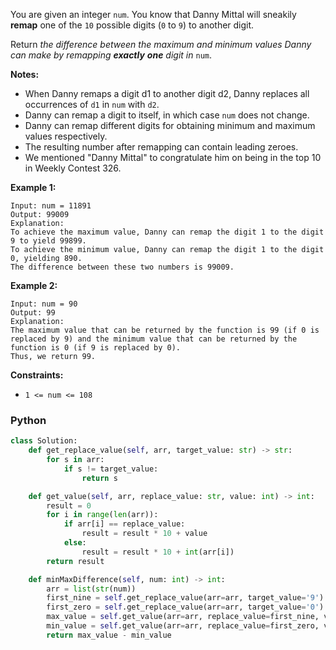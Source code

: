 You are given an integer  `num`. You know that Danny Mittal will sneakily  **remap**  one of the  `10`  possible
digits (`0`  to  `9`) to another digit.

Return  _the difference between the maximum and minimum_ _values Danny can make by remapping **exactly**  **one**
digit_ _in_ `num`.

**Notes:**

- When Danny remaps a digit d1 to another digit d2, Danny replaces all occurrences of  `d1` in  `num` with  `d2`.
- Danny can remap a digit to itself, in which case  `num` does not change.
- Danny can remap different digits for obtaining minimum and maximum values respectively.
- The resulting number after remapping can contain leading zeroes.
- We mentioned "Danny Mittal" to congratulate him on being in the top 10 in Weekly Contest 326.

**Example 1:**

```
Input: num = 11891
Output: 99009
Explanation: 
To achieve the maximum value, Danny can remap the digit 1 to the digit 9 to yield 99899.
To achieve the minimum value, Danny can remap the digit 1 to the digit 0, yielding 890.
The difference between these two numbers is 99009.
```

**Example 2:**

```
Input: num = 90
Output: 99
Explanation:
The maximum value that can be returned by the function is 99 (if 0 is replaced by 9) and the minimum value that can be returned by the function is 0 (if 9 is replaced by 0).
Thus, we return 99.
```

**Constraints:**

- `1 <= num <= 108`

### Python

```python
class Solution:
    def get_replace_value(self, arr, target_value: str) -> str:
        for s in arr:
            if s != target_value:
                return s

    def get_value(self, arr, replace_value: str, value: int) -> int:
        result = 0
        for i in range(len(arr)):
            if arr[i] == replace_value:
                result = result * 10 + value
            else:
                result = result * 10 + int(arr[i])
        return result

    def minMaxDifference(self, num: int) -> int:
        arr = list(str(num))
        first_nine = self.get_replace_value(arr=arr, target_value='9')
        first_zero = self.get_replace_value(arr=arr, target_value='0')
        max_value = self.get_value(arr=arr, replace_value=first_nine, value=9)
        min_value = self.get_value(arr=arr, replace_value=first_zero, value=0)
        return max_value - min_value
```